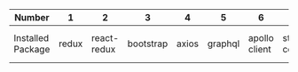 | Number            | 1     | 2           | 3         | 4     | 5       | 6             | 7                | 8                | 9             | 10     | 11       |
| ----------------- | ----- | ----------- | --------- | ----- | ------- | ------------- | ---------------- | ---------------- | ------------- | ------ | -------- |
| Installed Package | redux | react-redux | bootstrap | axios | graphql | apollo client | styled component | react-router-dom | redux toolkit | recoil | firebase |
